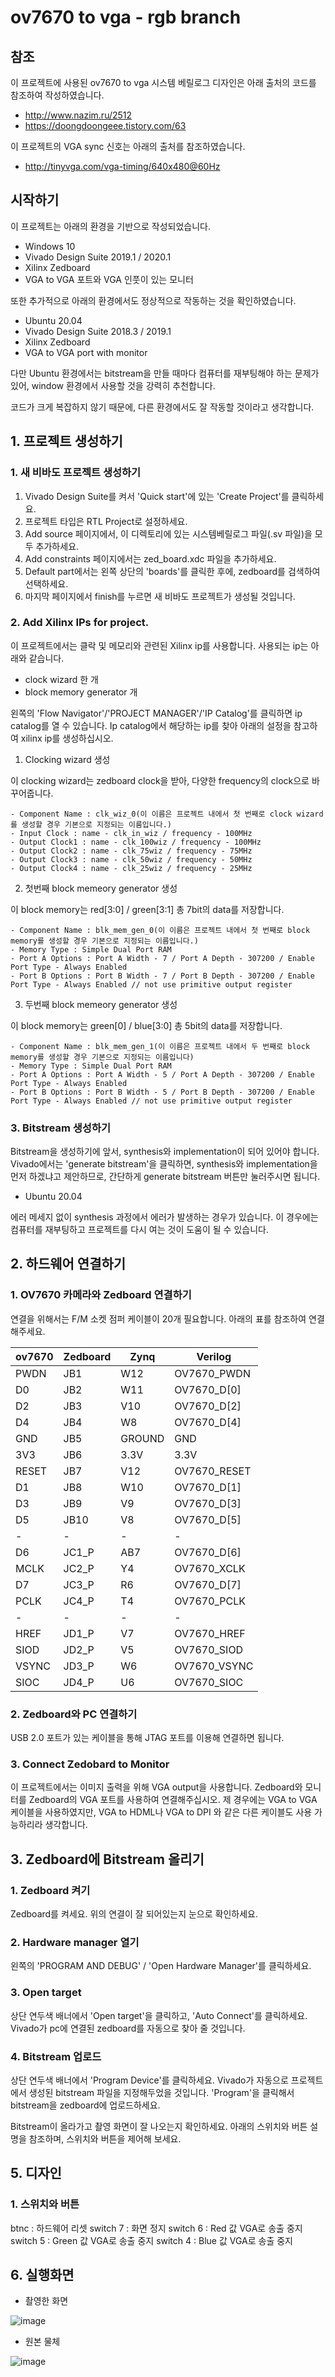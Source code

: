 # ov7670 to vga - rgb branch

## 참조

이 프로젝트에 사용된 ov7670 to vga 시스템 베릴로그 디자인은 아래 출처의 코드를 참조하여 작성하였습니다.
- http://www.nazim.ru/2512
- https://doongdoongeee.tistory.com/63

이 프로젝트의 VGA sync 신호는 아래의 출처를 참조하였습니다.
- http://tinyvga.com/vga-timing/640x480@60Hz

## 시작하기
이 프로젝트는 아래의 환경을 기반으로 작성되었습니다.
- Windows 10
- Vivado Design Suite 2019.1 / 2020.1
- Xilinx Zedboard
- VGA to VGA 포트와 VGA 인풋이 있는 모니터

또한 추가적으로 아래의 환경에서도 정상적으로 작동하는 것을 확인하였습니다.
- Ubuntu 20.04
- Vivado Design Suite 2018.3 / 2019.1
- Xilinx Zedboard
- VGA to VGA port with monitor

다만 Ubuntu 환경에서는 bitstream을 만들 때마다 컴퓨터를 재부팅해야 하는 문제가 있어, window 환경에서 사용할 것을 강력히 추천합니다.

코드가 크게 복잡하지 않기 때문에, 다른 환경에서도 잘 작동할 것이라고 생각합니다.

## 1. 프로젝트 생성하기

### 1. 새 비바도 프로젝트 생성하기

1. Vivado Design Suite를 켜서 'Quick start'에 있는 'Create Project'를 클릭하세요.
2. 프로젝트 타입은 RTL Project로 설정하세요.
3. Add source 페이지에서, 이 디렉토리에 있는 시스템베릴로그 파일(.sv 파일)을 모두 추가하세요.
4. Add constraints 페이지에서는 zed_board.xdc 파일을 추가하세요.
5. Default part에서는 왼쪽 상단의 'boards'를 클릭한 후에, zedboard를 검색하여 선택하세요.
6. 마지막 페이지에서 finish를 누르면 새 비바도 프로젝트가 생성될 것입니다.


### 2. Add Xilinx IPs for project.

이 프로젝트에서는 클락 및 메모리와 관련된 Xilinx ip를 사용합니다. 
사용되는 ip는 아래와 같습니다.

- clock wizard 한 개
- block memory generator  개

왼쪽의 'Flow Navigator'/'PROJECT MANAGER'/'IP Catalog'를 클릭하면 ip catalog를 열 수 있습니다. 
Ip catalog에서 해당하는 ip를 찾아 아래의 설정을 참고하여 xilinx ip를 생성하십시오.

1. Clocking wizard 생성

이 clocking wizard는 zedboard clock을 받아, 다양한 frequency의 clock으로 바꾸어줍니다.

	- Component Name : clk_wiz_0(이 이름은 프로젝트 내에서 첫 번째로 clock wizard를 생성할 경우 기본으로 지정되는 이름입니다.)
	- Input Clock : name - clk_in_wiz / frequency - 100MHz
	- Output Clock1 : name - clk_100wiz / frequency - 100MHz
	- Output Clock2 : name - clk_75wiz / frequency - 75MHz
	- Output Clock3 : name - clk_50wiz / frequency - 50MHz
	- Output Clock4 : name - clk_25wiz / frequency - 25MHz

2. 첫번째 block memeory generator 생성

이 block memory는 red[3:0] / green[3:1] 총 7bit의 data를 저장합니다.

	- Component Name : blk_mem_gen_0(이 이름은 프로젝트 내에서 첫 번째로 block memory를 생성할 경우 기본으로 지정되는 이름입니다.)
	- Memory Type : Simple Dual Port RAM
	- Port A Options : Port A Width - 7 / Port A Depth - 307200 / Enable Port Type - Always Enabled
	- Port B Options : Port B Width - 7 / Port B Depth - 307200 / Enable Port Type - Always Enabled // not use primitive output register

3. 두번째 block memeory generator 생성

이 block memory는 green[0] / blue[3:0] 총 5bit의 data를 저장합니다.

  	- Component Name : blk_mem_gen_1(이 이름은 프로젝트 내에서 두 번째로 block memory를 생성할 경우 기본으로 지정되는 이름입니다)
	- Memory Type : Simple Dual Port RAM
	- Port A Options : Port A Width - 5 / Port A Depth - 307200 / Enable Port Type - Always Enabled
	- Port B Options : Port B Width - 5 / Port B Depth - 307200 / Enable Port Type - Always Enabled // not use primitive output register
  
### 3. Bitstream 생성하기

Bitstream을 생성하기에 앞서, synthesis와 implementation이 되어 있어야 합니다.
Vivado에서는 'generate bitstream'을 클릭하면, synthesis와 implementation을 먼저 하겠냐고 제안하므로,
간단하게 generate bitstream 버튼만 눌러주시면 됩니다.

 - Ubuntu 20.04

에러 메세지 없이 synthesis 과정에서 에러가 발생하는 경우가 있습니다. 이 경우에는 컴퓨터를 재부팅하고 프로젝트를 다시 여는 것이 도움이 될 수 있습니다.

## 2. 하드웨어 연결하기

### 1. OV7670 카메라와 Zedboard 연결하기

연결을 위해서는 F/M 소켓 점퍼 케이블이 20개 필요합니다. 아래의 표를 참조하여 연결해주세요.

|ov7670|Zedboard|Zynq|Verilog|
|--------|--------|--------|--------|
|PWDN|JB1|W12|OV7670_PWDN|
|D0|JB2|W11|OV7670_D[0]|
|D2|JB3|V10|OV7670_D[2]|
|D4|JB4|W8|OV7670_D[4]|
|GND|JB5|GROUND|GND|
|3V3|JB6|3.3V|3.3V|
|RESET|JB7|V12|OV7670_RESET|
|D1|JB8|W10|OV7670_D[1]|
|D3|JB9|V9|OV7670_D[3]|
|D5|JB10|V8|OV7670_D[5]|
|-|-|-|-|
|D6|JC1_P|AB7|OV7670_D[6]|
|MCLK|JC2_P|Y4|OV7670_XCLK|
|D7|JC3_P|R6|OV7670_D[7]|
|PCLK|JC4_P|T4|OV7670_PCLK|
|-|-|-|-|
|HREF|JD1_P|V7|OV7670_HREF|
|SIOD|JD2_P|V5|OV7670_SIOD|
|VSYNC|JD3_P|W6|OV7670_VSYNC|
|SIOC|JD4_P|U6|OV7670_SIOC|

### 2. Zedboard와 PC 연결하기

USB 2.0 포트가 있는 케이블을 통해 JTAG 포트를 이용해 연결하면 됩니다.

### 3. Connect Zedobard to Monitor

이 프로젝트에서는 이미지 출력을 위해 VGA output을 사용합니다. Zedboard와 모니터를 Zedboard의 VGA 포트를 사용하여 연결해주십시오.
제 경우에는 VGA to VGA 케이블을 사용하였지만, VGA to HDML나 VGA to DPI 와 같은 다른 케이블도 사용 가능하리라 생각합니다.

## 3. Zedboard에 Bitstream 올리기

### 1. Zedboard 켜기

Zedboard를 켜세요. 위의 연결이 잘 되어있는지 눈으로 확인하세요.

### 2. Hardware manager 열기

왼쪽의 'PROGRAM AND DEBUG' / 'Open Hardware Manager'를 클릭하세요.

### 3. Open target

상단 연두색 배너에서 'Open target'을 클릭하고, 'Auto Connect'를 클릭하세요.
Vivado가 pc에 연결된 zedboard를 자동으로 찾아 줄 것입니다.

### 4. Bitstream 업로드

상단 연두색 배너에서 'Program Device'를 클릭하세요. 
Vivado가 자동으로 프로젝트에서 생성된 bitstream 파일을 지정해두었을 것입니다.
'Program'을 클릭해서 bitstream을 zedboard에 업로드하세요.

Bitstream이 올라가고 촬영 화면이 잘 나오는지 확인하세요.
아래의 스위치와 버튼 설명을 참조하며, 스위치와 버튼을 제어해 보세요.

## 5. 디자인

### 1. 스위치와 버튼

btnc : 하드웨어 리셋
switch 7 : 화면 정지
switch 6 : Red 값 VGA로 송출 중지
switch 5 : Green 값 VGA로 송출 중지
switch 4 : Blue 값 VGA로 송출 중지

## 6. 실행화면

 - 촬영한 화면
 
![image](https://user-images.githubusercontent.com/80150832/134631022-c705bea0-7bdc-44ab-96c9-e70f251ede96.png)

 - 원본 물체

![image](https://user-images.githubusercontent.com/80150832/134631038-090e16ca-20b2-40ef-8edf-852c9268041a.png)
